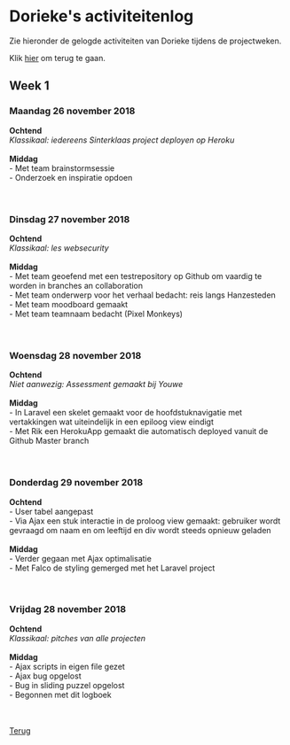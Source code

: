 <h1>Dorieke's activiteitenlog</h1>

<p>Zie hieronder de gelogde activiteiten van Dorieke tijdens de projectweken.</p>
<p>Klik <a href="https://github.com/RikvanS/EduStory">hier</a> om terug te gaan.</p>

<h2>Week 1</h2>

<h3>Maandag 26 november 2018</h3>
<b>Ochtend</b><br />
<i>Klassikaal: iedereens Sinterklaas project deployen op Heroku</i><br />
<br />
<b>Middag</b><br />
- Met team brainstormsessie<br />
- Onderzoek en inspiratie opdoen<br />
<br />
<br />

<h3>Dinsdag 27 november 2018</h3>
<b>Ochtend</b><br />
<i>Klassikaal: les websecurity</i><br />
<br />
<b>Middag</b><br />
- Met team geoefend met een testrepository op Github om vaardig te worden in branches an collaboration<br />
- Met team onderwerp voor het verhaal bedacht: reis langs Hanzesteden<br />
- Met team moodboard gemaakt<br />
- Met team teamnaam bedacht (Pixel Monkeys)<br />
<br />
<br />

<h3>Woensdag 28 november 2018</h3>
<b>Ochtend</b><br />
<i>Niet aanwezig: Assessment gemaakt bij Youwe</i><br />
<br />
<b>Middag</b><br />
- In Laravel een skelet gemaakt voor de hoofdstuknavigatie met vertakkingen wat uiteindelijk in een epiloog view eindigt<br />
- Met Rik een HerokuApp gemaakt die automatisch deployed vanuit de Github Master branch<br />
<br />
<br />

<h3>Donderdag 29 november 2018</h3>
<b>Ochtend</b><br />
- User tabel aangepast<br />
- Via Ajax een stuk interactie in de proloog view gemaakt: gebruiker wordt gevraagd om naam en om leeftijd en div wordt steeds opnieuw geladen<br />
<br />
<b>Middag</b><br />
- Verder gegaan met Ajax optimalisatie<br />
- Met Falco de styling gemerged met het Laravel project<br />
<br />
<br />

<h3>Vrijdag 28 november 2018</h3>
<b>Ochtend</b><br />
<i>Klassikaal: pitches van alle projecten</i><br />
<br />
<b>Middag</b><br />
- Ajax scripts in eigen file gezet<br />
- Ajax bug opgelost<br />
- Bug in sliding puzzel opgelost<br />
- Begonnen met dit logboek<br />
<br />
<br />


<a href="https://github.com/RikvanS/EduStory">Terug</a>